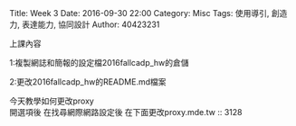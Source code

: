 Title: Week 3
Date: 2016-09-30 22:00
Category: Misc
Tags: 使用導引, 創造力, 表達能力, 協同設計
Author: 40423231

上課內容

<!-- PELICAN_END_SUMMARY -->

<p>1:複製網誌和簡報的設定檔2016fallcadp_hw的倉儲</p>

<p>2:更改2016fallcadp_hw的README.md檔案</p>


今天教學如何更改proxy  
開選項後 在找尋網際網路設定後 在下面更改proxy.mde.tw :: 3128


